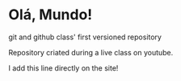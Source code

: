# Olá, Mundo!
 git and github class' first versioned repository

Repository criated during a live class on youtube.

I add this line directly on the site!
